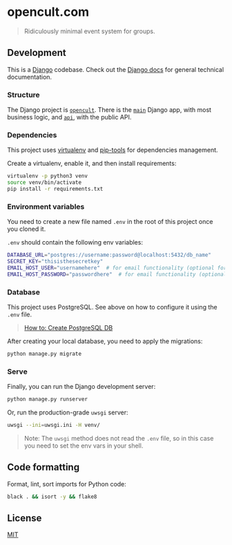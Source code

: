 # opencult.com

> Ridiculously minimal event system for groups.

## Development

This is a [Django](https://www.djangoproject.com/) codebase. Check out the 
[Django docs](https://docs.djangoproject.com/) for general technical documentation.

### Structure

The Django project is [`opencult`](/opencult). There is the [`main`](/main) Django app,
with most business logic, and [`api`](/api), with the public API.

### Dependencies

This project uses [virtualenv](https://virtualenv.pypa.io/) and
[pip-tools](https://github.com/jazzband/pip-tools) for dependencies management.

Create a virtualenv, enable it, and then install requirements:
```sh
virtualenv -p python3 venv
source venv/bin/activate
pip install -r requirements.txt
```

### Environment variables

You need to create a new file named `.env` in the root of this project once you cloned it.

`.env` should contain the following env variables:
```sh
DATABASE_URL="postgres://username:password@localhost:5432/db_name"
SECRET_KEY="thisisthesecretkey"
EMAIL_HOST_USER="usernamehere"  # for email functionality (optional for dev)
EMAIL_HOST_PASSWORD="passwordhere"  # for email functionality (optional for dev)
```

### Database

This project uses PostgreSQL. See above on how to configure it using the `.env` file.

> [How to: Create PostgreSQL DB](https://gist.github.com/sirodoht/0666e232e1baf76f76bac43eb2600e2b)

After creating your local database, you need to apply the migrations:
```sh
python manage.py migrate
```

### Serve

Finally, you can run the Django development server:
```sh
python manage.py runserver
```

Or, run the production-grade `uwsgi` server:
```sh
uwsgi --ini=uwsgi.ini -H venv/
```

> Note: The `uwsgi` method does not read the `.env` file, so in this case you need to set the env vars in your shell.

## Code formatting

Format, lint, sort imports for Python code:

```sh
black . && isort -y && flake8
```

## License

[MIT](LICENSE)
